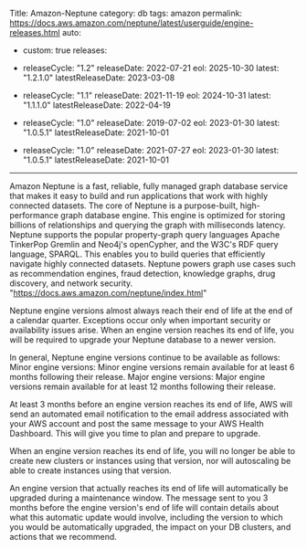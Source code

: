 Title: Amazon-Neptune
category: db
tags: amazon
permalink: https://docs.aws.amazon.com/neptune/latest/userguide/engine-releases.html
auto:
-   custom: true
releases:
-   releaseCycle: "1.2"
    releaseDate: 2022-07-21
    eol: 2025-10-30
    latest: "1.2.1.0"
    latestReleaseDate: 2023-03-08
    
-   releaseCycle: "1.1"
    releaseDate: 2021-11-19
    eol: 2024-10-31
    latest: "1.1.1.0"
    latestReleaseDate: 2022-04-19

-   releaseCycle: "1.0"
    releaseDate: 2019-07-02
    eol: 2023-01-30
    latest: "1.0.5.1"
    latestReleaseDate: 2021-10-01
    
-   releaseCycle: "1.0"
    releaseDate: 2021-07-27
    eol: 2023-01-30
    latest: "1.0.5.1"
    latestReleaseDate: 2021-10-01
    
    
---

Amazon Neptune is a fast, reliable, fully managed graph database service that makes it easy to build and run applications that work with highly connected datasets. The core of Neptune is a purpose-built, high-performance graph database engine. This engine is optimized for storing billions of relationships and querying the graph with milliseconds latency. Neptune supports the popular property-graph query languages Apache TinkerPop Gremlin and Neo4j's openCypher, and the W3C's RDF query language, SPARQL. This enables you to build queries that efficiently navigate highly connected datasets. Neptune powers graph use cases such as recommendation engines, fraud detection, knowledge graphs, drug discovery, and network security. "https://docs.aws.amazon.com/neptune/index.html"


Neptune engine versions almost always reach their end of life at the end of a calendar quarter. Exceptions occur only when important security or availability issues arise.
When an engine version reaches its end of life, you will be required to upgrade your Neptune database to a newer version.

In general, Neptune engine versions continue to be available as follows:
Minor engine versions: Minor engine versions remain available for at least 6 months following their release.
Major engine versions: Major engine versions remain available for at least 12 months following their release.

At least 3 months before an engine version reaches its end of life, AWS will send an automated email notification to the email address associated with your AWS account and post the same message to your AWS Health Dashboard. This will give you time to plan and prepare to upgrade.

When an engine version reaches its end of life, you will no longer be able to create new clusters or instances using that version, nor will autoscaling be able to create instances using that version.

An engine version that actually reaches its end of life will automatically be upgraded during a maintenance window. The message sent to you 3 months before the engine version's end of life will contain details about what this automatic update would involve, including the version to which you would be automatically upgraded, the impact on your DB clusters, and actions that we recommend.
